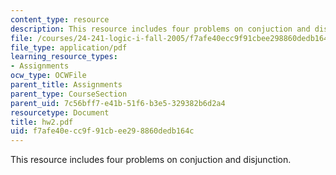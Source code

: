 ```yaml
---
content_type: resource
description: This resource includes four problems on conjuction and disjunction.
file: /courses/24-241-logic-i-fall-2005/f7afe40ecc9f91cbee298860dedb164c_hw2.pdf
file_type: application/pdf
learning_resource_types:
- Assignments
ocw_type: OCWFile
parent_title: Assignments
parent_type: CourseSection
parent_uid: 7c56bff7-e41b-51f6-b3e5-329382b6d2a4
resourcetype: Document
title: hw2.pdf
uid: f7afe40e-cc9f-91cb-ee29-8860dedb164c
---
```

This resource includes four problems on conjuction and disjunction.

